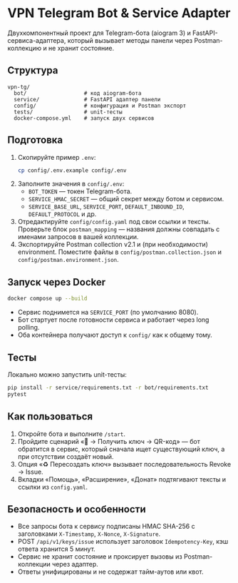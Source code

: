 # VPN Telegram Bot & Service Adapter

Двухкомпонентный проект для Telegram-бота (aiogram 3) и FastAPI-сервиса-адаптера, который вызывает методы панели через Postman-коллекцию и не хранит состояние.

## Структура

```
vpn-tg/
  bot/                  # код aiogram-бота
  service/              # FastAPI адаптер панели
  config/               # конфигурация и Postman экспорт
  tests/                # unit-тесты
  docker-compose.yml    # запуск двух сервисов
```

## Подготовка

1. Скопируйте пример `.env`:
   ```bash
   cp config/.env.example config/.env
   ```
2. Заполните значения в `config/.env`:
   - `BOT_TOKEN` — токен Telegram-бота.
   - `SERVICE_HMAC_SECRET` — общий секрет между ботом и сервисом.
   - `SERVICE_BASE_URL`, `SERVICE_PORT`, `DEFAULT_INBOUND_ID`, `DEFAULT_PROTOCOL` и др.
3. Отредактируйте `config/config.yaml` под свои ссылки и тексты. Проверьте блок `postman_mapping` — названия должны совпадать с именами запросов в вашей коллекции.
4. Экспортируйте Postman collection v2.1 и (при необходимости) environment. Поместите файлы в `config/postman.collection.json` и `config/postman.environment.json`.

## Запуск через Docker

```bash
docker compose up --build
```

- Сервис поднимется на `SERVICE_PORT` (по умолчанию 8080).
- Бот стартует после готовности сервиса и работает через long polling.
- Оба контейнера получают доступ к `config/` как к общему тому.

## Тесты

Локально можно запустить unit-тесты:

```bash
pip install -r service/requirements.txt -r bot/requirements.txt
pytest
```

## Как пользоваться

1. Откройте бота и выполните `/start`.
2. Пройдите сценарий «🔑 → Получить ключ → QR-код» — бот обратится в сервис, который сначала ищет существующий ключ, а при отсутствии создаёт новый.
3. Опция «♻️ Пересоздать ключ» вызывает последовательность Revoke → Issue.
4. Вкладки «Помощь», «Расширение», «Донат» подтягивают тексты и ссылки из `config.yaml`.

## Безопасность и особенности

- Все запросы бота к сервису подписаны HMAC SHA-256 с заголовками `X-Timestamp`, `X-Nonce`, `X-Signature`.
- POST `/api/v1/keys/issue` использует заголовок `Idempotency-Key`, кэш ответа хранится 5 минут.
- Сервис не хранит состояние и проксирует вызовы из Postman-коллекции через адаптер.
- Ответы унифицированы и не содержат тайм-аутов или квот.
